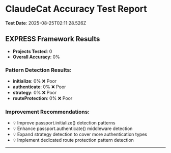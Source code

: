 # ClaudeCat Accuracy Test Report

**Test Date**: 2025-08-25T02:11:28.526Z

## EXPRESS Framework Results

- **Projects Tested**: 0
- **Overall Accuracy**: 0%

### Pattern Detection Results:
- **initialize**: 0% ❌ Poor
- **authenticate**: 0% ❌ Poor
- **strategy**: 0% ❌ Poor
- **routeProtection**: 0% ❌ Poor

### Improvement Recommendations:
- 💡 Improve passport.initialize() detection patterns
- 💡 Enhance passport.authenticate() middleware detection
- 💡 Expand strategy detection to cover more authentication types
- 💡 Implement dedicated route protection pattern detection

---

